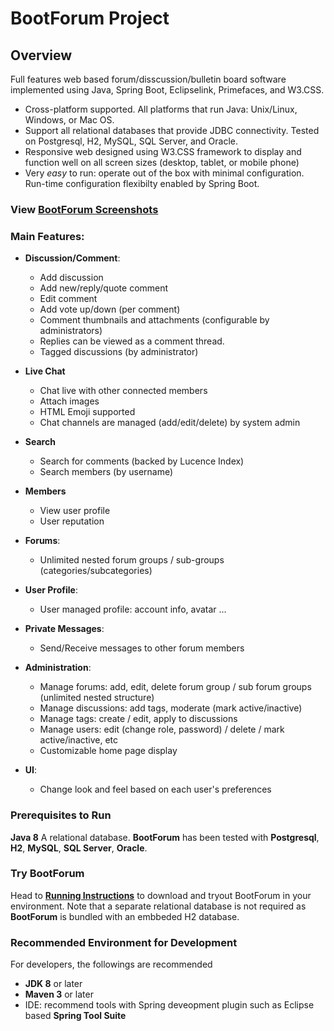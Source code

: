 # BootForum Project

## Overview
Full features web based forum/disscussion/bulletin board software implemented using Java, Spring Boot, Eclipselink, Primefaces, and W3.CSS.

* Cross-platform supported. All platforms that run Java: Unix/Linux, Windows, or Mac OS.
* Support all relational databases that provide JDBC connectivity. Tested on Postgresql, H2, MySQL, SQL Server, and Oracle.
* Responsive web designed using W3.CSS framework to display and function well on all screen sizes (desktop, tablet, or mobile phone)
* Very _easy_ to run: operate out of the box with minimal configuration. Run-time configuration flexibilty enabled by Spring Boot.

### View [**BootForum Screenshots**](Screenshots.md "Screenshots")

### Main Features:

* **Discussion/Comment**:
  * Add discussion
  * Add new/reply/quote comment
  * Edit comment
  * Add vote up/down (per comment)
  * Comment thumbnails and attachments (configurable by administrators)
  * Replies can be viewed as a comment thread.
  * Tagged discussions (by administrator)

* **Live Chat**
  * Chat live with other connected members
  * Attach images
  * HTML Emoji supported
  * Chat channels are managed (add/edit/delete) by system admin

* **Search**
  * Search for comments (backed by Lucence Index)
  * Search members (by username)

* **Members**
  * View user profile
  * User reputation

* **Forums**:
  * Unlimited nested forum groups / sub-groups (categories/subcategories)

* **User Profile**:
  * User managed profile: account info, avatar ...

* **Private Messages**:
  * Send/Receive messages to other forum members 

* **Administration**:
  * Manage forums: add, edit, delete forum group / sub forum groups (unlimited nested structure)
  * Manage discussions: add tags, moderate (mark active/inactive)
  * Manage tags: create / edit, apply to discussions
  * Manage users: edit (change role, password) / delete / mark active/inactive, etc
  * Customizable home page display

* **UI**: 
  * Change look and feel based on each user's preferences
  
### Prerequisites to Run
**Java 8**
A relational database. **BootForum** has been tested with **Postgresql**, **H2**, **MySQL**, **SQL Server**, **Oracle**.

### Try BootForum
Head to [**Running Instructions**](Running.md "Running Instructions") to download and tryout BootForum in your environment. Note that a separate relational database is not required as **BootForum** is bundled with an embbeded H2 database.

### Recommended Environment for Development
For developers, the followings are recommended
* **JDK 8** or later
* **Maven 3** or later
* IDE: recommend tools with Spring deveopment plugin such as Eclipse based **Spring Tool Suite**
